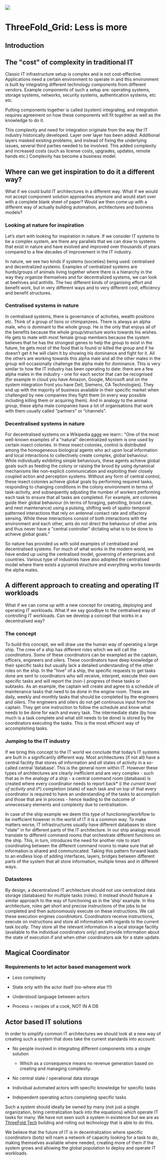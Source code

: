 ![](threefold__tf_solution.png  )

# ThreeFold_Grid: Less is more

## Introduction

## The "cost" of complexity in traditional IT

Classic IT infrastructure setup is complex and is not cost-effective. Applications need a certain environment to operate in and this environment is built by integrating different technology components from different vendors. Example components of such a setup are: operating systems, storage systems, networks, security systems, authentication systems, etc etc.  

Putting components together is called (system) integrating, and integration requires agreement on how these components will fit together as well as the knowledge to do it.

This complexity and need for integration originate from the way the IT industry historically developed. Layer over layer has been added. Additional layers masked existing problems, and instead of fixing the underlying issues, several third parties needed to be involved. This added complexity and increased costs (such as license costs, upgrades, updates, remote hands etc.) Complexity has become a business model.

## Where can we get inspiration to do it a different way?

What if we could build IT architectures in a different way.  What if we would not accept component solution approaches anymore and would start over with a complete blank sheet of paper?  Would we then come up with a different way of actually building automation, architectures and business models?

### Looking at nature for inspiration

Let’s start with looking for inspiration in nature. If we consider IT systems to be a complex system, are there any parallels that we can draw to systems that exist in nature and have evolved and improved over thousands of years compared to a few decades of improvement in the IT industry.

In nature, we see two kinds if systems (societies) being used: centralised and decentralized systems.  Examples of centralized systems are hurds/groups of animals living together where there is a hierarchy in the way they organize themselves and for decentralized systems, we can look at beehives and anthills.  The two different kinds of organising effort and benefit work, but in very different ways and to very different cost, efficiency and benefit structures.

### Centralised systems in nature

In centralised systems, there is governance of activities, wealth positions etc.  Think of a group of lions or chimpanzees.  There is always an alpha male, who is dominant to the whole group.  He is the only that enjoys all of the benefits because the whole group/structure works towards his wishes.  He gets to mate with most female group members because the system believes that he has the strongest genes to help the group to exist in the future, he gets most of the food that is found or killed the group and if he doesn’t get it he will claim it by showing his dominance and fight for it.  All the others are working towards this alpha male and all the other males in the group will occasionally challenge the alpha male for dominance.  This is very similar to how the IT industry has been operating to date:  there are a few alpha males in the industry - one for each sector that can be recognised (for example in cloud you have Amazon, Google, Microsoft and on the system integration front you have Dell, Siemens, CA Technologies).  They end up with the majority of business available in their specific market when challenged by new companies they fight them (in every way possible including killing them or acquiring them). And in analogy to the animal group, these alpha male companies have a lot of organisations that work with them usually called "partners" or “channels”.

### Decentralised systems in nature

For decentralised systems on a Wikipedia [page](https://en.wikipedia.org/wiki/Decentralised_system) we learn:: "One of the most well-known examples of a "natural" decentralized system is one used by certain insect colonies. In these insect colonies, control is distributed among the homogeneous biological agents who act upon local information and local interactions to collectively create complex, global behaviour. While individually exhibiting simple behaviours, these agents achieve global goals such as feeding the colony or raising the brood by using dynamical mechanisms like non-explicit communication and exploiting their closely coupled action and perception systems. Without any form of central control, these insect colonies achieve global goals by performing required tasks, responding to changing conditions in the colony environment in terms of task-activity, and subsequently adjusting the number of workers performing each task to ensure that all tasks are completed. For example, ant colonies guide their global behaviour (in terms of foraging, patrolling, brood care, and nest maintenance) using a pulsing, shifting web of spatio-temporal patterned interactions that rely on antennal contact rate and olfactory sensing. While these interactions consist of both interactions with the environment and each other, ants do not direct the behaviour of other ants and thus never have a "central controller" dictating what is to be done to achieve global goals."

So nature has provided us with solid examples of centralised and decentralised systems.  For much of what works in the modern world, we have ended up using the centralised model, governing of enterprises and countries.  Various type of industries have also adopted the centralised model where there exists a pyramid structure and everything works towards the alpha males.

## A different approach to creating and operating IT workloads

What if we can come up with a new concept for creating, deploying and operating IT workloads.  What if we say goodbye to the centralised way of controlling IT workloads.  Can we develop a concept that works in a decentralised way?

### The concept

To build this concept, we will draw use the human way of operating a large ship. The crew of a ship has different roles which we will call the *coordinators*. Some of these coordinators can be exampled as the captain, officers, engineers and oilers.  These coordinators have deep knowledge of their specific tasks but usually lack a detailed understanding of the other roles on the ship. In the "hive" of a ship, the specific requests to get tasks done are sent to coordinators who will receive, interpret, execute their own specific tasks and will report the (non-) progress of these tasks or subtasks.  As an example, the captain will create and agree to a schedule of maintenance tasks that need to be done in the engine room. These are daily, weekly and monthly tasks that should be completed by the engineers and oilers. The engineers and oilers do not get continuous input from the captain. They get one instruction to follow the schedule and know what needs to be done for each and every task. The intermediate state (by how much is a task complete and what still needs to be done) is stored by the coordinators executing the tasks. This is the most efficient way of accomplishing tasks.

### Jumping to the IT industry

If we bring this concept to the IT world we conclude that today’s IT systems are built in a significantly different way.  Most architectures (if not all) have a central facility that stores *all* information and *all* states of activity in a so-called central ‘database’. This is the general norm within IT. However these types of architectures are clearly inefficient and are very complex - such that as in the analogy of a ship -  a central command room (database) is created where every coordinator needs to report back* i) *the current level of activity and* ii*) completion (state) of each task and on top of that  every coordinator is required to have an understanding of the tasks to accomplish and those that are in process - hence leading to the outcome of unnecessary elements and complexity due to centralisation. 

In case of the ship example we deem this type of functioning/workflow to be inefficient however in the world of IT it is a common way.  To make matters worse, IT infrastructures usually have different databases to store "state" in for different parts of the IT architecture.  In our ship analogy would translate to different command rooms that orchestrate different functions on the ship. This, in turn, introduces the need for another role to start coordinating between the different command rooms to make sure that all information is shared and communicated. Taking this pattern forward leads to an endless loop of adding interfaces, layers, bridges between different parts of the system that all store information, multiple times and in different ways.  

### Datastores

By design, a decentralized IT  architecture should not use centralized data storage (databases) for multiple tasks (roles). It instead should feature a similar approach to the way of functioning as in the ‘ship’ example. In this architecture,  roles get short and precise instructions of the jobs to be completed and then autonomously execute on these instructions.  We call these execution engines *coordinators*.  Coordinators receive instructions, execute on instructions and store all information with regards to the current task *locally.*  They store all the relevant information in a local storage facility (available to the individual coordinators only) and provide information about the state of execution if and when other coordinators ask for a state update.

## Magical Coordinator

### Requirements to let actor based management work

* Less complexity

* State only with the actor itself (no-where else !!!)

* Understood language between actors 

* Process = recipes of a cook, NOT IN A DB

## Actor based IT solutions 

In order to simplify common IT architectures we should look at a   new way of creating such a system that does take the current standards into account:

* No people involved in integrating different components into a single solution

    * Which as a consequence means no revenue generation based on creating and managing complexity.

* No central state / operational data storage

* Individual automated actors with specific knowledge for specific tasks

* Independent operating actors completing specific tasks

Such a system should ideally be owned by many (not just a single organization, bring centralization back into the equations) which operate IT tasks for many.  We have not seen such a system in existence but we are as [ThreeFold Tech](threefold__threefold_tech) building and rolling out technology that is able to do this.

We believe that the future of IT is in decentralization where specific coordinators (bots) will roam a network of capacity looking for a task to do, making themselves available where needed, creating more of them if the system grows and allowing the global population to deploy and operate IT workloads.
